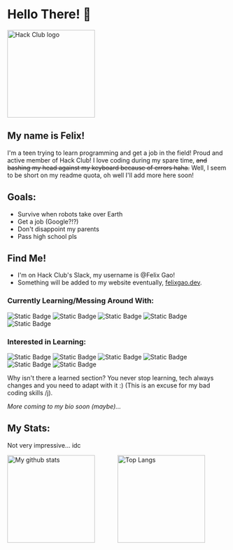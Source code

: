 # Hello There! :wave:

<img src="https://assets.hackclub.com/flag-orpheus-left.svg" alt="Hack Club logo" width="200"/>
<!-- Remove quote for now
![Quote](https://quotes-github-readme.vercel.app/api?type=horizontal)
-->

## My name is Felix!

I'm a teen trying to learn programming and get a job in the field! Proud and active member of Hack Club! I love coding during my spare time, ~~and bashing my head against my keyboard because of errors haha.~~ Well, I seem to be short on my readme quota, oh well I'll add more here soon!

## Goals:
- Survive when robots take over Earth
- Get a job (Google?!?)
- Don't disappoint my parents
- Pass high school pls

## Find Me!
- I'm on Hack Club's Slack, my username is @Felix Gao!
- Something will be added to my website eventually, [felixgao.dev](https://felixgao.dev).

### Currently Learning/Messing Around With:
![Static Badge](https://img.shields.io/badge/PYTHON-D?style=for-the-badge&logo=Python&color=367ab1&logoColor=white)
![Static Badge](https://img.shields.io/badge/HTML-D?style=for-the-badge&logo=html5&color=f06529&logoColor=white)
![Static Badge](https://img.shields.io/badge/CSS-D?style=for-the-badge&logo=css3&color=2b61ec)
![Static Badge](https://img.shields.io/badge/Javascript-D?style=for-the-badge&logo=javascript&color=#f0d81e&logoColor=white)
![Static Badge](https://img.shields.io/badge/PortgreSQL-D?style=for-the-badge&logo=postgresql&color=212121&logoColor=white)
  
### Interested in Learning:
![Static Badge](https://img.shields.io/badge/Java-D?style=for-the-badge&logo=java&color=1f7fb6&logoColor=white)
![Static Badge](https://img.shields.io/badge/C++-D?style=for-the-badge&logo=cplusplus&color=6295cc&logoColor=white)
![Static Badge](https://img.shields.io/badge/Typescript-D?style=for-the-badge&logo=typescript&color=blue&logoColor=white)
![Static Badge](https://img.shields.io/badge/Tailwind-D?style=for-the-badge&logo=tailwindcss&color=purple&logoColor=white)
![Static Badge](https://img.shields.io/badge/Other_Web_Technologies-red?style=for-the-badge&color=red&logoColor=white)
![Static Badge](https://img.shields.io/badge/Computer_&_Web_Security-green?style=for-the-badge&color=green&logoColor=white)

Why isn't there a learned section? You never stop learning, tech always changes and you need to adapt with it :) (This is an excuse for my bad coding skills /j).

*More coming to my bio soon (maybe)...*

## My Stats:

Not very impressive... idc

<div style="display: flex; flex-direction: row; flex-wrap: wrap;">
    <img src="https://github-readme-stats.vercel.app/api?username=felixgao-0&theme=dark" alt="My github stats" style="height: 200px; width: auto; flex: 1; max-width: 100%;">
    <img src="https://github-readme-stats.vercel.app/api/top-langs/?username=felixgao-0&theme=dark&layout=compact" alt="Top Langs" style="height: 200px; width: auto; flex: 1; max-width: 100%;">
</div>
